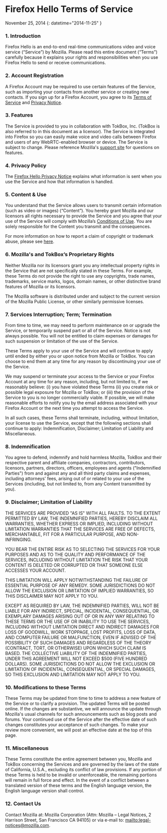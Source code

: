 # Firefox Hello Terms of Service

November 25, 2014
{: datetime="2014-11-25" }

### 1. Introduction 

Firefox Hello is an end-to-end real-time communications video and voice service (“Service”) by Mozilla.  Please read this entire document (“Terms”) carefully because it explains your rights and responsibilities when you use Firefox Hello to send or receive communications.

### 2. Account Registration

A Firefox Account may be required to use certain features of the Service, such as importing your contacts from another service or creating new contacts.  If you sign up for a Firefox Account, you agree to its [Terms of Service](https://www.mozilla.org/about/legal/terms/services) and [Privacy Notice](https://www.mozilla.org/privacy/firefox-cloud).

### 3. Features

The Service is provided to you in collaboration with TokBox, Inc. (TokBox is also referred to in this document as a licensor).  The Service is integrated into Firefox so you can easily make voice and video calls between Firefox and users of any WebRTC-enabled browser or device.  The Service is subject to change.  Please reference Mozilla's [support site](https://support.mozilla.org/products/firefox) for questions on features. 

### 4. Privacy Policy

The [Firefox Hello Privacy Notice](https://www.mozilla.org/privacy/firefox-hello/) explains what information is sent when you use the Service and how that information is handled.

### 5. Content & Use 

You understand that the Service allows users to transmit certain information (such as video or images) (“Content”).  You hereby grant Mozilla and our licensors all rights necessary to provide the Service and you agree that your use of the Service will comply with Mozilla’s [Conditions of Use](https://www.mozilla.org/about/legal/acceptable-use). You are solely responsible for the Content you transmit and the consequences. 

For more information on how to report a claim of copyright or trademark abuse, please see [here](https://www.mozilla.org/about/legal/report-abuse/).

### 6. Mozilla's and TokBox’s Proprietary Rights

Neither Mozilla nor its licensors grant you any intellectual property rights in the Service that are not specifically stated in these Terms.  For example, these Terms do not provide the right to use any copyrights, trade names, trademarks, service marks, logos, domain names, or other distinctive brand features of Mozilla or its licensors.  

The Mozilla software is distributed under and subject to the current version of the Mozilla Public License, or other similarly permissive licenses.

### 7. Services Interruption; Term; Termination

From time to time, we may need to perform maintenance on or upgrade the Service, or temporarily suspend part or all of the Service. Notice is not always possible. You will not be entitled to claim expenses or damages for such suspension or limitation of the use of the Service.

These Terms apply to your use of the Service and will continue to apply until ended by either you or upon notice from Mozilla or TokBox. You can choose to end them at any time for any reason by discontinuing your use of the Service.

We may suspend or terminate your access to the Service or your Firefox Account at any time for any reason, including, but not limited to, if we reasonably believe: (i) you have violated these Terms (ii) you create risk or possible legal exposure for Mozilla or TokBox; or (iii) the provision of the Service to you is no longer commercially viable. If possible, we will make reasonable efforts to notify you by the email address associated with your Firefox Account or the next time you attempt to access the Service.

In all such cases, these Terms shall terminate, including, without limitation, your license to use the Service, except that the following sections shall continue to apply: Indemnification, Disclaimer; Limitation of Liability and Miscellaneous.

### 8. Indemnification

You agree to defend, indemnify and hold harmless Mozilla, TokBox and their respective parent and affiliate companies, contractors, contributors, licensors, partners, directors, officers, employees and agents ("Indemnified Parties") from and against any and all third party claims and expenses, including attorneys' fees, arising out of or related to your use of the Services (including, but not limited to, from any Content transmitted by you).

### 9. Disclaimer; Limitation of Liability

THE SERVICES ARE PROVIDED "AS IS" WITH ALL FAULTS. TO THE EXTENT PERMITTED BY LAW, THE INDEMNIFIED PARTIES, HEREBY DISCLAIM ALL WARRANTIES, WHETHER EXPRESS OR IMPLIED, INCLUDING WITHOUT LIMITATION WARRANTIES THAT THE SERVICES ARE FREE OF DEFECTS, MERCHANTABLE, FIT FOR A PARTICULAR PURPOSE, AND NON-INFRINGING.

YOU BEAR THE ENTIRE RISK AS TO SELECTING THE SERVICES FOR YOUR PURPOSES AND AS TO THE QUALITY AND PERFORMANCE OF THE SERVICES, INCLUDING WITHOUT LIMITATION THE RISK THAT YOUR CONTENT IS DELETED OR CORRUPTED OR THAT SOMEONE ELSE ACCESSES YOUR ACCOUNT.

THIS LIMITATION WILL APPLY NOTWITHSTANDING THE FAILURE OF ESSENTIAL PURPOSE OF ANY REMEDY. SOME JURISDICTIONS DO NOT ALLOW THE EXCLUSION OR LIMITATION OF IMPLIED WARRANTIES, SO THIS DISCLAIMER MAY NOT APPLY TO YOU.

EXCEPT AS REQUIRED BY LAW, THE INDEMNIFIED PARTIES, WILL NOT BE LIABLE FOR ANY INDIRECT, SPECIAL, INCIDENTAL, CONSEQUENTIAL, OR EXEMPLARY DAMAGES ARISING OUT OF OR IN ANY WAY RELATING TO THESE TERMS OR THE USE OF OR INABILITY TO USE THE SERVICES, INCLUDING WITHOUT LIMITATION DIRECT AND INDIRECT DAMAGES FOR LOSS OF GOODWILL, WORK STOPPAGE, LOST PROFITS, LOSS OF DATA, AND COMPUTER FAILURE OR MALFUNCTION, EVEN IF ADVISED OF THE POSSIBILITY OF SUCH DAMAGES AND REGARDLESS OF THE THEORY (CONTRACT, TORT, OR OTHERWISE) UPON WHICH SUCH CLAIM IS BASED. THE COLLECTIVE LIABILITY OF THE INDEMNIFIED PARTIES, UNDER THIS AGREEMENT WILL NOT EXCEED $500 (FIVE HUNDRED DOLLARS). SOME JURISDICTIONS DO NOT ALLOW THE EXCLUSION OR LIMITATION OF INCIDENTAL, CONSEQUENTIAL, OR SPECIAL DAMAGES, SO THIS EXCLUSION AND LIMITATION MAY NOT APPLY TO YOU.

### 10. Modifications to these Terms

These Terms may be updated from time to time to address a new feature of the Service or to clarify a provision. The updated Terms will be posted online. If the changes are substantive, we will announce the update through Mozilla's usual channels for such announcements such as blog posts and forums. Your continued use of the Service after the effective date of such changes constitutes your acceptance of such changes. To make your review more convenient, we will post an effective date at the top of this page.

### 11. Miscellaneous

These Terms constitute the entire agreement between you, Mozilla and TokBox concerning the Services and are governed by the laws of the state of California, U.S.A., excluding its conflict of law provisions. If any portion of these Terms is held to be invalid or unenforceable, the remaining portions will remain in full force and effect. In the event of a conflict between a translated version of these terms and the English language version, the English language version shall control.

### 12. Contact Us

Contact Mozilla at: Mozilla Corporation (Attn: Mozilla – Legal Notices, 2 Harrison Street, San Francisco CA 94105) or via e-mail to: <mailto:legal-notices@mozilla.com>.
